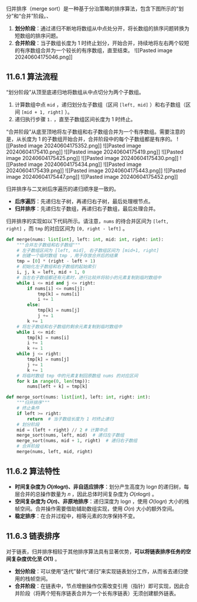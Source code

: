 归并排序（merge sort）是一种基于分治策略的排序算法，包含下图所示的“划分”和“合并”阶段。、
1. **划分阶段**：通过递归不断地将数组从中点处分开，将长数组的排序问题转换为短数组的排序问题。
2. **合并阶段**：当子数组长度为 1 时终止划分，开始合并，持续地将左右两个较短的有序数组合并为一个较长的有序数组，直至结束。
![[Pasted image 20240604175046.png]]

## 11.6.1 算法流程
“划分阶段”从顶至底递归地将数组从中点切分为两个子数组。
1. 计算数组中点 `mid` ，递归划分左子数组（区间 `[left, mid]` ）和右子数组（区间 `[mid + 1, right]` ）。
2. 递归执行步骤 `1.` ，直至子数组区间长度为 1 时终止。

“合并阶段”从底至顶地将左子数组和右子数组合并为一个有序数组。需要注意的是，从长度为 1 的子数组开始合并，合并阶段中的每个子数组都是有序的。
![[Pasted image 20240604175352.png]]
![[Pasted image 20240604175410.png]]
![[Pasted image 20240604175419.png]]
![[Pasted image 20240604175425.png]]
![[Pasted image 20240604175430.png]]
![[Pasted image 20240604175434.png]]
![[Pasted image 20240604175439.png]]
![[Pasted image 20240604175443.png]]
![[Pasted image 20240604175447.png]]
![[Pasted image 20240604175452.png]]

归并排序与二叉树后序遍历的递归顺序是一致的。
- **后序遍历**：先递归左子树，再递归右子树，最后处理根节点。
- **归并排序**：先递归左子数组，再递归右子数组，最后处理合并。

归并排序的实现如以下代码所示。请注意，`nums` 的待合并区间为 `[left, right]` ，而 `tmp` 的对应区间为 `[0, right - left]` 。
```python
def merge(nums: list[int], left: int, mid: int, right: int):
    """合并左子数组和右子数组"""
    # 左子数组区间为 [left, mid], 右子数组区间为 [mid+1, right]
    # 创建一个临时数组 tmp ，用于存放合并后的结果
    tmp = [0] * (right - left + 1)
    # 初始化左子数组和右子数组的起始索引
    i, j, k = left, mid + 1, 0
    # 当左右子数组都还有元素时，进行比较并将较小的元素复制到临时数组中
    while i <= mid and j <= right:
        if nums[i] <= nums[j]:
            tmp[k] = nums[i]
            i += 1
        else:
            tmp[k] = nums[j]
            j += 1
        k += 1
    # 将左子数组和右子数组的剩余元素复制到临时数组中
    while i <= mid:
        tmp[k] = nums[i]
        i += 1
        k += 1
    while j <= right:
        tmp[k] = nums[j]
        j += 1
        k += 1
    # 将临时数组 tmp 中的元素复制回原数组 nums 的对应区间
    for k in range(0, len(tmp)):
        nums[left + k] = tmp[k]

def merge_sort(nums: list[int], left: int, right: int):
    """归并排序"""
    # 终止条件
    if left >= right:
        return  # 当子数组长度为 1 时终止递归
    # 划分阶段
    mid = (left + right) // 2 # 计算中点
    merge_sort(nums, left, mid)  # 递归左子数组
    merge_sort(nums, mid + 1, right)  # 递归右子数组
    # 合并阶段
    merge(nums, left, mid, right)
```

## 11.6.2 算法特性
- **时间复杂度为 𝑂(𝑛log⁡𝑛)、非自适应排序**：划分产生高度为 log⁡𝑛 的递归树，每层合并的总操作数量为 𝑛 ，因此总体时间复杂度为 𝑂(𝑛log⁡𝑛) 。
- **空间复杂度为 𝑂(𝑛)、非原地排序**：递归深度为 log⁡𝑛 ，使用 𝑂(log⁡𝑛) 大小的栈帧空间。合并操作需要借助辅助数组实现，使用 𝑂(𝑛) 大小的额外空间。
- **稳定排序**：在合并过程中，相等元素的次序保持不变。

## 11.6.3 链表排序
对于链表，归并排序相较于其他排序算法具有显著优势，**可以将链表排序任务的空间复杂度优化至 𝑂(1)** 。
- **划分阶段**：可以使用“迭代”替代“递归”来实现链表划分工作，从而省去递归使用的栈帧空间。
- **合并阶段**：在链表中，节点增删操作仅需改变引用（指针）即可实现，因此合并阶段（将两个短有序链表合并为一个长有序链表）无须创建额外链表。